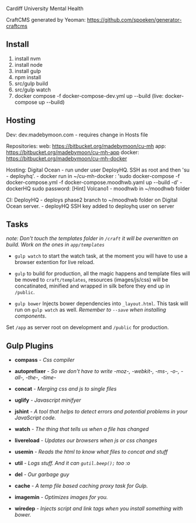 Cardiff University Mental Health

CraftCMS generated by Yeoman: https://github.com/spoeken/generator-craftcms

Install
-
1. install nvm
2. install node
3. install gulp
4. npm install
5. src/gulp build
6. src/gulp watch
7. docker compose -f docker-compose-dev.yml up --build (live: docker-compose up --build)

Hosting
-

Dev: dev.madebymoon.com - requires change in Hosts file

Repositories:
	web: https://bitbucket.org/madebymoon/cu-mh
	app: https://bitbucket.org/madebymoon/cu-mh-app
	docker: https://bitbucket.org/madebymoon/cu-mh-docker


Hosting:
	Digital Ocean
		- run under user DeployHQ. SSH as root and then 'su - deployhq'.
		- docker run in ~/cu-mh-docker  : 'sudo docker-compose -f docker-compose.yml -f docker-compose.moodhwb.yaml up --build -d'
		- dockerHQ sudo password: [Hint] Volcano1
		- moodhwb in ~/moodhwb folder

CI:
	DeployHQ
		- deploys phase2 branch to ~/moodhwb folder on Digital Ocean server.
		- deployHQ SSH key added to deployhq user on server


Tasks
-

_note: Don't touch the templates folder in ```/craft``` it will be overwritten on build. Work on the ones in ```app/templates```_

* ```gulp watch``` to start the watch task, at the moment you will have to use a browser extention for live reload.

* ```gulp``` to build for production, all the magic happens and template files will be moved to ```craft/templates```, resources (images/js/css) will be concatinated, minified and wrapped in silk before they end up in ```/public```.

* ```gulp bower``` Injects bower dependencies into ```_layout.html```. This task will run on ```gulp watch``` as well.
_Remember to ```--save``` when installing components_.

Set ```/app``` as server root on development and ```/public``` for production.


Gulp Plugins
-


* **compass** -
_Css compiler_


* **autoprefixer** -
_So we don't have to write -moz-, -webkit-, -ms-, -o-, -all-, -the-, -time-_


* **concat** -
_Merging css and js to single files_


* **uglify** -
_Javascript minifyer_


* **jshint** -
_A tool that helps to detect errors and potential problems in your JavaScript code._


* **watch** -
_The thing that tells us when a file has changed_


* **livereload** -
_Updates our browsers when js or css changes_


* **usemin** -
_Reads the html to know what files to concat and stuff_


* **util** -
_Logs stuff. And it can ```gutil.beep();``` too :o_


* **del** -
_Our garbage guy_


* **cache** -
_A temp file based caching proxy task for Gulp._


* **imagemin** -
_Optimizes images for you._


* **wiredep** -
_Injects script and link tags when you install something with bower._
